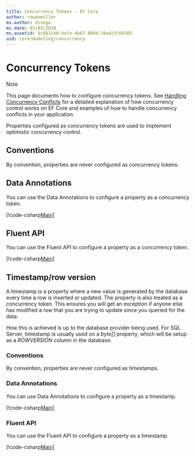 ```yaml
---
title: Concurrency Tokens - EF Core
author: rowanmiller
ms.author: divega
ms.date: 03/03/2018
ms.assetid: bc8b1cb0-befe-4b67-8004-26e6c5f69385
uid: core/modeling/concurrency
---
```

# Concurrency Tokens

> [!NOTE]
> This page documents how to configure concurrency tokens. See [Handling Concurrency Conflicts](../saving/concurrency.md) for a detailed explanation of how concurrency control works on EF Core and examples of how to handle concurrency conflicts in your application.

Properties configured as concurrency tokens are used to implement optimistic concurrency control.

## Conventions

By convention, properties are never configured as concurrency tokens.

## Data Annotations

You can use the Data Annotations to configure a property as a concurrency token.

[!code-csharp[Main](../../../samples/core/Modeling/DataAnnotations/Samples/Concurrency.cs#ConfigureConcurrencyAnnotations)]

## Fluent API

You can use the Fluent API to configure a property as a concurrency token.

[!code-csharp[Main](../../../samples/core/Modeling/FluentAPI/Samples/Concurrency.cs#ConfigureConcurrencyFluent)]

## Timestamp/row version

A timestamp is a property where a new value is generated by the database every time a row is inserted or updated. The property is also treated as a concurrency token. This ensures you will get an exception if anyone else has modified a row that you are trying to update since you queried for the data.

How this is achieved is up to the database provider being used. For SQL Server, timestamp is usually used on a *byte[]* property, which will be setup as a *ROWVERSION* column in the database.

### Conventions

By convention, properties are never configured as timestamps.

### Data Annotations

You can use Data Annotations to configure a property as a timestamp.

[!code-csharp[Main](../../../samples/core/Modeling/DataAnnotations/Samples/Timestamp.cs#ConfigureTimestampAnnotations)]

### Fluent API

You can use the Fluent API to configure a property as a timestamp.

[!code-csharp[Main](../../../samples/core/Modeling/FluentAPI/Samples/Timestamp.cs#ConfigureTimestampFluent)]
